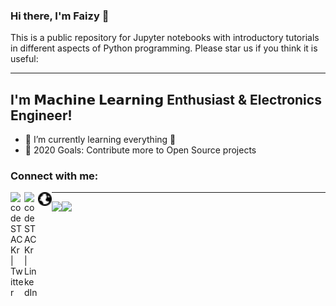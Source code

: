 ### Hi there, I'm Faizy  👋

This is a public repository for Jupyter notebooks with introductory tutorials in different aspects of Python programming. Please star us if you think it is useful:

---

## I'm 𝗠𝗮𝗰𝗵𝗶𝗻𝗲 𝗟𝗲𝗮𝗿𝗻𝗶𝗻𝗴 Enthusiast & Electronics Engineer!

- 🌱 I’m currently learning everything 🤣
- 🥅 2020 Goals: Contribute more to Open Source projects


### Connect with me:


[<img align="left" alt="codeSTACKr | Twitter" width="22px" src="https://cdn.jsdelivr.net/npm/simple-icons@v3/icons/twitter.svg" />][twitter]
[<img align="left" alt="codeSTACKr | LinkedIn" width="22px" src="https://cdn.jsdelivr.net/npm/simple-icons@v3/icons/linkedin.svg" />][linkedin]
[<img align="left" alt="codeSTACKr.com" width="22px" src="https://raw.githubusercontent.com/iconic/open-iconic/master/svg/globe.svg" />][StackExchange AI]

[twitter]: https://twitter.com/F4izy
[linkedin]: https://www.linkedin.com/in/faizy-mohd-836573122/
[StackExchange AI]: https://ai.stackexchange.com/users/36737/cypher

---

<a href="https://github.com/mohd-faizy/github-readme-stats">
  <img align="left" src="https://github-readme-stats.vercel.app/api?username=mohd-faizy&show_icons=true" />
</a>

<a href="https://github.com/mohd-faizy/00_Python_Notebooks_Concept">
  <img align="left" src="https://github-readme-stats.vercel.app/api/top-langs/?username=mohd-faizy&layout=compact"/>
</a>

